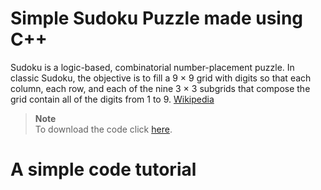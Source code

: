 # Simple Sudoku Puzzle made using C++
Sudoku is a logic-based, combinatorial number-placement puzzle. In classic Sudoku, the objective is to fill a 9 × 9 grid with digits so that each column, each row, and each of the nine 3 × 3 subgrids that compose the grid contain all of the digits from 1 to 9. [Wikipedia]
> **Note** <br>
To download the code click [here].

# A simple code tutorial


[Wikipedia]: https://en.wikipedia.org/wiki/Sudoku
[here]: https